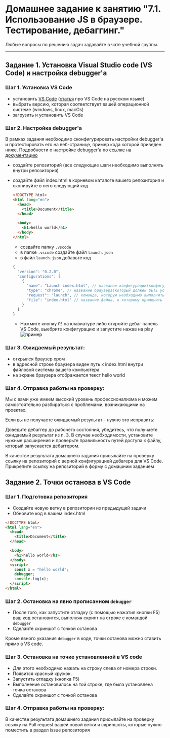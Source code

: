 # Домашнее задание к занятию "7.1. Использование JS в браузере. Тестирование, дебаггинг."

Любые вопросы по решению задач задавайте в чате учебной группы.

---

## Задание 1. Установка Visual Studio code (VS Code) и настройка debugger'а

### Шаг 1. Установка VS Code

- установить [VS Code](https://code.visualstudio.com/download) ([статья](https://habr.com/ru/post/490754/) про VS Code на русском языке)
- выбрать версию, которая соответствует вашей операционной системе (windows, linux, macOs)
- загрузить и установить VS Code

### Шаг 2. Настройка debugger'a

В рамках задания необходимо сконфигурировать настройки debugger'a и протестировать его на веб-странице, пример кода которой приведен ниже. Подробности о настройке debugger'a по [ссылке на документацию](https://code.visualstudio.com/docs/editor/debugging)

- создайте репозиторий (все следующие шаги необходимо выполнять внутри репозитория)
- создайте файл index.html в корневом каталоге вашего репозитория и скопируйте в него следующий код

  ```html
  <!DOCTYPE html>
  <html lang="en">
    <head>
      <title>Document</title>
    </head>

    <body>
      <h1>hello world</h1>
    </body>
  </html>
  ```

  - создайте папку `.vscode`
  - в папке `.vscode` создайте файл `launch.json`
  - в файл `launch.json` добавьте код

  ```javascript
  {
    "version": "0.2.0",
    "configurations": [
      {
        "name": "Launch index.html", // название конфигурации(конфигураций может быть много, сделано для удобства запуска из debug-панели в VS Code)
        "type": "chrome", // название браузера(который должен быть установлен) в котором будет открыт тестируемый файл
        "request": "launch", // команда, которую необходимо выполнить дебагеру
        "file": "index.html" // название файла, к которому применить команду из пункта "request"
      }
    ]
  }
  ```

  - Нажмите кнопку `F5` на клавиатуре либо откройте дебаг панель VS Code, выебрите конфигурацию и запустите нажав на play
    ![пример](https://code.visualstudio.com/assets/docs/editor/debugging/debugging_hero.png)

### Шаг 3. Ожидаемый результат:

- открылся браузер хром
- в адресной строке браузера виден путь к index.html внутри файловой системы вашего компьютера
- на экране браузера отображается текст hello world

### Шаг 4. Отправка работы на проверку:

Мы с вами уже имеем высокий уровень профессионализма и можем самостоятельно разбираться с проблемами, возникающими на проектах.

Если вы не получаете ожидаемый результат - нужно это исправить:

Доведите дебаггер до рабочего состояния, убедитесь, что получаете ожидаемый результат из п. 3. В случае необходимости, установите нужные расширения и проверьте правильность путей доступа  к файлу, который запускается дебаггером.

В качестве результата домашнего задания присылайте на проверку ссылку на репозиторий с верной конфигурацией дебагера для VS Code.
Прикрепите ссылку на репозиторий в форму с домашним заданием

## Задание 2. Точки останова в VS Code

### Шаг 1. Подготовка репозитория

- Создайте новую ветку в репозитории из предыдущей задачи
- Обновите код в вашем index.html

```html
<!DOCTYPE html>
<html lang="en">
  <head>
    <title>Document</title>
  </head>

  <body>
    <h1>hello world</h1>
  </body>
  <script>
    const x = "hello world";
    debugger;
    console.log(x);
  </script>
</html>
```

### Шаг 2. Остановка на явно прописанном `debugger`

- После того, как запустите отладку (с помощью нажатия кнопки F5) ваш код остановится, выполняя скрипт на строке с командой `debugger`
- Сделайте скриншот с точкой останова

Кроме явного указания `debugger` в коде, точки останова можно ставить прямо в VS code.

### Шаг 3. Остановка на точке установленной в VS code

- Для этого необходимо нажать на строку слева от номера строки.
- Появится красный кружок.
- Запустить отладку (кнопка F5)
- Выполнение остановилось на той строке, где была установлена точка останова
- Сделайте скриншот с точкой останова

### Шаг 4. Отправка работы на проверку:

В качестве результата домашнего задания присылайте на проверку ссылку на Pull request вашей новой ветки и скриншоты, которые нужно поместить в раздел issue репозитория